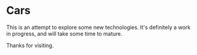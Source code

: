 # Cars

This is an attempt to explore some new technologies.  It's definitely a work in progress, and will take some time to mature.

Thanks for visiting.